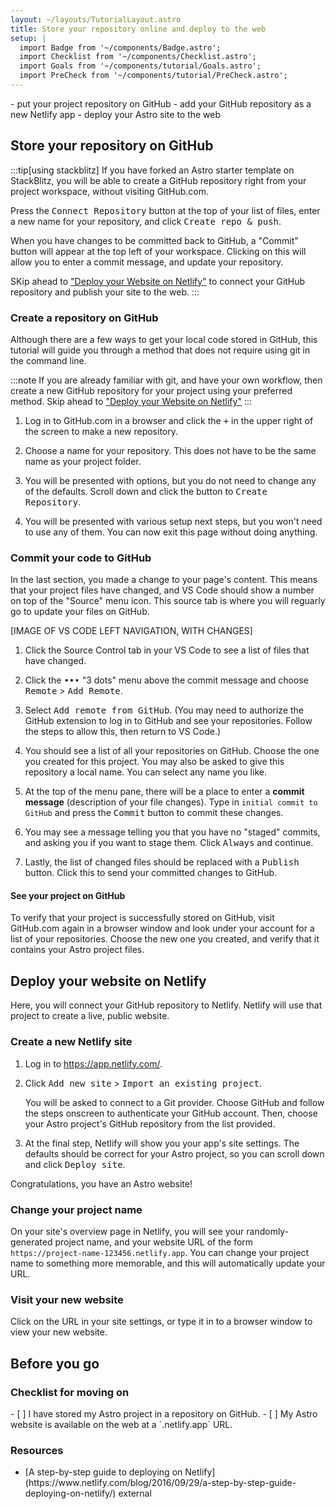 ```yaml
---
layout: ~/layouts/TutorialLayout.astro
title: Store your repository online and deploy to the web
setup: |
  import Badge from '~/components/Badge.astro';
  import Checklist from '~/components/Checklist.astro';
  import Goals from '~/components/tutorial/Goals.astro';
  import PreCheck from '~/components/tutorial/PreCheck.astro';
---
```


<PreCheck>
  - put your project repository on GitHub
  - add your GitHub repository as a new Netlify app
  - deploy your Astro site to the web
</PreCheck>

## Store your repository on GitHub

:::tip[using stackblitz]
If you have forked an Astro starter template on StackBlitz, you will be able to create a GitHub repository right from your project workspace, without visiting GitHub.com.

Press the <kbd>Connect Repository</kbd> button at the top of your list of files, enter a new name for your repository, and click <kbd>Create repo & push</kbd>. 

When you have changes to be committed back to GitHub, a "Commit" button will appear at the top left of your workspace. Clicking on this will allow you to enter a commit message, and update your repository.

SKip ahead to ["Deploy your Website on Netlify"](#deploy-your-website-on-netlify) to connect your GitHub repository and publish your site to the web.
:::


### Create a repository on GitHub

Although there are a few ways to get your local code stored in GitHub, this tutorial will guide you through a method that does not require using git in the command line. 

:::note
If you are already familiar with git, and have your own workflow, then create a new GitHub repository for your project using your preferred method. Skip ahead to ["Deploy your Website on Netlify"](#deploy-your-website-on-netlify)
:::

1. Log in to GitHub.com in a browser and click the <kbd>+</kbd> in the upper right of the screen to make a new repository. 

2. Choose a name for your repository. This does not have to be the same name as your project folder.

3. You will be presented with options, but you do not need to change any of the defaults. Scroll down and click the button to <kbd>Create Repository</kbd>.

4. You will be presented with various setup next steps, but you won't need to use any of them. You can now exit this page without doing anything.


### Commit your code to GitHub

In the last section, you made a change to your page's content. This means that your project files have changed, and VS Code should show a number on top of the "Source" menu icon. This source tab is where you will reguarly go to update your files on GitHub. 

[IMAGE OF VS CODE LEFT NAVIGATION, WITH CHANGES]

1. Click the Source Control tab in your VS Code to see a list of files that have changed. 

2. Click the <kbd>•••</kbd> "3 dots" menu above the commit message and choose <kbd>Remote</kbd> > <kbd>Add Remote</kbd>.

3. Select <kbd>Add remote from GitHub</kbd>. (You may need to authorize the GitHub extension to log in to GitHub and see your repositories. Follow the steps to allow this, then return to VS Code.)

4. You should see a list of all your repositories on GitHub. Choose the one you created for this project. You may also be asked to give this repository a local name. You can select any name you like.

5. At the top of the menu pane, there will be a place to enter a **commit message** (description of your file changes). Type in `initial commit to GitHub` and press the <kbd>Commit</kbd> button to commit these changes.

7. You may see a message telling you that you have no "staged" commits, and asking you if you want to stage them. Click <kbd>Always</kbd> and continue.

8. Lastly, the list of changed files should be replaced with a <kbd>Publish</kbd> button. Click this to send your committed changes to GitHub.


#### See your project on GitHub

To verify that your project is successfully stored on GitHub, visit GitHub.com again in a browser window and look under your account for a list of your repositories. Choose the new one you created, and verify that it contains your Astro project files.

## Deploy your website on Netlify

Here, you will connect your GitHub repository to Netlify. Netlify will use that project to create a live, public website. 

### Create a new Netlify site

1. Log in to https://app.netlify.com/.

2. Click <kbd>Add new site</kbd> > <kbd>Import an existing project</kbd>.

    You will be asked to connect to a Git provider. Choose GitHub and follow the steps onscreen to authenticate your GitHub account. Then, choose your Astro project's GitHub repository from the list provided.

3. At the final step, Netlify will show you your app's site settings. The defaults should be correct for your Astro project, so you can scroll down and click <kbd>Deploy site</kbd>.

Congratulations, you have an Astro website!

### Change your project name

On your site's overview page in Netlify, you will see your randomly-generated project name, and your website URL of the form `https://project-name-123456.netlify.app`. You can change your project name to something more memorable, and this will automatically update your URL.

### Visit your new website

Click on the URL in your site settings, or type it in to a browser window to view your new website.

## Before you go
### Checklist for moving on

<Checklist key="deploy">
- [ ] I have stored my Astro project in a repository on GitHub.
- [ ] My Astro website is available on the web at a `.netlify.app` URL.
</Checklist>

### Resources

- <p>[A step-by-step guide to deploying on Netlify](https://www.netlify.com/blog/2016/09/29/a-step-by-step-guide-deploying-on-netlify/) <Badge>external</Badge></p>
